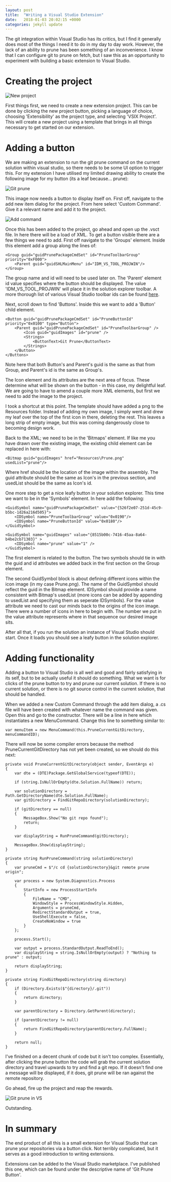 ```yaml
---
layout: post
title:  "Writing a Visual Studio Extension"
date:   2018-01-03 20:02:15 +0000
categories: jekyll update
---
```


The git integration within Visual Studio has its critics, but I find it generally does most of the
things I need it to do in my day to day work. However, the lack of an ability to prune has been something
of an inconvenience. I know that I can configure git to prune on fetch, but I saw this as an opportunity
to experiment with building a basic extension to Visual Studio.

# Creating the project

![New project](/assets/vs-new-vsix-project.png)

First things first, we need to create a new extension project. This can be done by clicking the new project
button, picking a language of choice, choosing 'Extensibility' as the project type, and selecting 'VSIX Project'. This will create a new
project using a template that brings in all things necessary to get started on our extension.

# Adding a button

We are making an extension to run the git prune command on the current solution within visual studio, so there needs
to be some UI option to trigger this. For my extension I have utilised my limited drawing ability to create the following
image for my button (its a leaf because... prune):

![Git prune](https://github.com/Simon-PJ/Git-Prune-VS-Extension/blob/master/GitPrune/Resources/PruneCommand.png?raw=true)

This image now needs a button to display itself on. First off, navigate to the add new item dialog for the project. From here
select 'Custom Command'. Give it a relevant name and add it to the project.

![Add command](/assets/vsix-new-command.png)

Once this has been added to the project, go ahead and open up the .vsct file. In here there will be a load of XML.
To get a button visible there are a few things we need to add. First off navigate to the 'Groups' element. Inside
this element add a group along the lines of:

```
<Group guid="guidPrunePackageCmdSet" id="PruneToolbarGroup" priority="0xF000">
    <Parent guid="guidSHLMainMenu" id="IDM_VS_TOOL_PROJWIN"/>
</Group>
```

The group name and id will need to be used later on. The 'Parent' element id value specifies where
the button should be displayed. The value 'IDM_VS_TOOL_PROJWIN' will place it in the solution explorer toolbar. A
more thorough list of various Visual Studio toolbar ids can be found [here](https://docs.microsoft.com/en-us/visualstudio/extensibility/internals/guids-and-ids-of-visual-studio-toolbars).

Next, scroll down to find 'Buttons'. Inside this we want to add a 'Button' child element.

```
<Button guid="guidPrunePackageCmdSet" id="PruneButtonId" priority="0x0100" type="Button">
    <Parent guid="guidPrunePackageCmdSet" id="PruneToolbarGroup" />
        <Icon guid="guidImages" id="prune" />
        <Strings>
            <ButtonText>Git Prune</ButtonText>
        </Strings>
    </Button>
</Buttons>
```

Note here that both Button's and Parent's guid is the same as that from Group, and Parent's id is the same as Group's.

The Icon element and its attributes are the next area of focus. These determine what will be shown on the
button - in this case, my delightful leaf. We are going to have to amend a couple more XML elements, but first
we need to add the image to the project.

I took a shortcut at this point. The template should have added a png to the Resources folder. Instead of
adding my own image, I simply went and drew my leaf over the top of the first icon in there, deleting the rest.
This leaves a long strip of empty image, but this was coming dangerously close to becoming design work.

Back to the XML; we need to be in the 'Bitmaps' element. If like me you have drawn over the existing image,
the existing child element can be replaced in here with:

```
<Bitmap guid="guidImages" href="Resources\Prune.png" usedList="prune"/>
```

Where href should be the location of the image within the assembly. The guid attribute should be the same as
Icon's in the previous section, and usedList should be the same as Icon's id.

One more step to get a nice leafy button in your solution explorer. This time we want to be in the 'Symbols'
element. In here add the following:

```
<GuidSymbol name="guidPrunePackageCmdSet" value="{526f2e07-251d-45c9-b5bc-1d26a216d505}">
    <IDSymbol name="PruneToolbarGroup" value="0x0190"/>
    <IDSymbol name="PruneButtonId" value="0x0180"/>
</GuidSymbol>
  
<GuidSymbol name="guidImages" value="{8515b00c-7416-45aa-8a64-b4be2cb71303}" >
    <IDSymbol name="prune" value="1" />
</GuidSymbol>
```

The first element is related to the button. The two symbols should tie in with the guid and id attributes we
added back in the first section on the Group element.

The second GuidSymbol block is about defining different icons within the icon image (in my case Prune.png).
The name of the GuidSymbol should reflect the guid in the Bitmap element. IDSymbol should provide a name
consistent with Bitmap's usedList (more icons can be added by appending to usedList and specifying them
as seperate IDSymbols). For the value attribute we need to cast our minds back to the origins of the icon
image. There were a number of icons in here to begin with. The number we put in the value attribute represents
where in that sequence our desired image sits.

After all that, if you run the solution an instance of Visual Studio should start. Once it loads you should see
a leafy button in the solution explorer.

# Adding functionality

Adding a button to Visual Studio is all well and good and fairly satisfying in its self, but to be actually
useful it should do something. What we want is for clicks of the prune button to try and prune our current solution.
If there is no current solution, or there is no git source control in the current solution, that should be handled.

When we added a new Custom Command through the add item dialog, a .cs file will have been created with whatever
name the command was given. Open this and go to the constructor. There will be a line in here which instantiates
a new MenuCommand. Change this line to something similar to:

```
var menuItem = new MenuCommand(this.PruneCurrentGitDirectory, menuCommandID);
```

There will now be some compiler errors because the method PruneCurrentGitDirectory has not yet been created, so
we should do this next:

```
private void PruneCurrentGitDirectory(object sender, EventArgs e)
{
    var dte = (DTE)Package.GetGlobalService(typeof(DTE));

    if (string.IsNullOrEmpty(dte.Solution.FullName)) return;

    var solutionDirectory = Path.GetDirectoryName(dte.Solution.FullName);
    var gitDirectory = FindGitRepoDirectory(solutionDirectory);

    if (gitDirectory == null)
    {
        MessageBox.Show("No git repo found");
        return;
    }

    var displayString = RunPruneCommand(gitDirectory);

    MessageBox.Show(displayString);
}

private string RunPruneCommand(string solutionDirectory)
{
    var pruneCmd = $"/c cd {solutionDirectory}&git remote prune origin";

    var process = new System.Diagnostics.Process
    {
        StartInfo = new ProcessStartInfo
        {
            FileName = "CMD",
            WindowStyle = ProcessWindowStyle.Hidden,
            Arguments = pruneCmd,
            RedirectStandardOutput = true,
            UseShellExecute = false,
            CreateNoWindow = true
        }
    };

    process.Start();

    var output = process.StandardOutput.ReadToEnd();
    var displayString = string.IsNullOrEmpty(output) ? "Nothing to prune" : output;

    return displayString;
}

private string FindGitRepoDirectory(string directory)
{
    if (Directory.Exists($"{directory}/.git"))
    {
        return directory;
    }

    var parentDirectory = Directory.GetParent(directory);

    if (parentDirectory != null)
    {
        return FindGitRepoDirectory(parentDirectory.FullName);
    }

    return null;
}
```

I've finished on a decent chunk of code but it isn't too complex. Essentially, after clicking the prune button
the code will grab the current solution directory and travel upwards to try and find a git repo. If it doesn't find
one a message will be displayed, if it does, git prune will be ran against the remote repository.

Go ahead, fire up the project and reap the rewards.

![Git prune in VS](/assets/git-prune-in-vs.png)

Outstanding.

# In summary

The end product of all this is a small extension for Visual Studio that can prune your repositories via a
button click. Not terribly complicated, but it serves as a good introduction to writing extensions.

Extensions can be added to the Visual Studio marketplace. I've published this one, which can be
found under the descriptive name of 'Git Prune Button'.